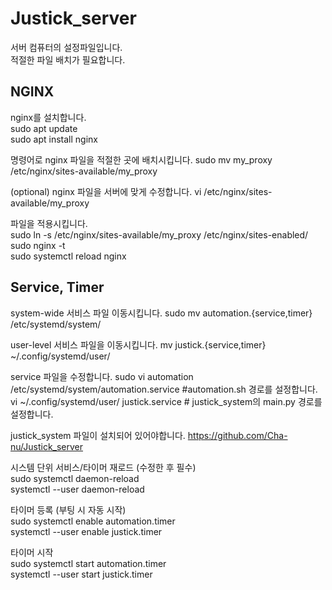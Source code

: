 # Justick_server

서버 컴퓨터의 설정파일입니다.  
적절한 파일 배치가 필요합니다.  

## NGINX
nginx를 설치합니다.  
sudo apt update  
sudo apt install nginx  
  
명령어로 nginx 파일을 적절한 곳에 배치시킵니다.
sudo mv my_proxy /etc/nginx/sites-available/my_proxy  

(optional) nginx 파일을 서버에 맞게 수정합니다.
vi /etc/nginx/sites-available/my_proxy  
  
파일을 적용시킵니다.  
sudo ln -s /etc/nginx/sites-available/my_proxy /etc/nginx/sites-enabled/  
sudo nginx -t  
sudo systemctl reload nginx  

## Service, Timer
system-wide 서비스 파일 이동시킵니다.
sudo mv automation.{service,timer} /etc/systemd/system/  
  
user-level 서비스 파일을 이동시킵니다.
mv justick.{service,timer} ~/.config/systemd/user/  

service 파일을 수정합니다. 
sudo vi automation /etc/systemd/system/automation.service #automation.sh 경로를 설정합니다.  
vi ~/.config/systemd/user/ justick.service # justick_system의 main.py 경로를 설정합니다.

justick_system 파일이 설치되어 있어야합니다.
https://github.com/Cha-nu/Justick_server
  
시스템 단위 서비스/타이머 재로드 (수정한 후 필수)  
sudo systemctl daemon-reload  
systemctl --user daemon-reload  
  
타이머 등록 (부팅 시 자동 시작)  
sudo systemctl enable automation.timer  
systemctl --user enable justick.timer  

타이머 시작  
sudo systemctl start automation.timer  
systemctl --user start justick.timer  
